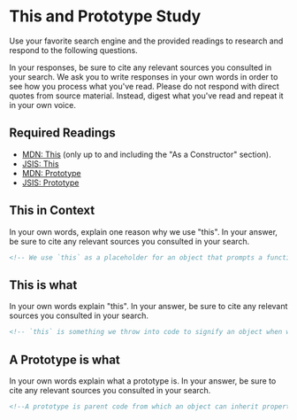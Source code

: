 # This and Prototype Study

Use your favorite search engine and the provided readings to research and
respond to the following questions.

In your responses, be sure to cite any relevant sources you consulted in your
search. We ask you to write responses in your own words in order to see how you
process what you've read. Please do not respond with direct quotes from source
material. Instead, digest what you've read and repeat it in your own voice.

## Required Readings

-   [MDN: This](https://developer.mozilla.org/en-US/docs/Web/JavaScript/Reference/Operators/this)
(only up to and including the "As a Constructor" section).
-   [JSIS: This](http://javascriptissexy.com/understand-javascripts-this-with-clarity-and-master-it/)
-   [MDN: Prototype](https://developer.mozilla.org/en-US/docs/Learn/JavaScript/Objects/Object_prototypes)
-   [JSIS: Prototype](http://javascriptissexy.com/javascript-prototype-in-plain-detailed-language/)

## This in Context

In your own words, explain one reason why we use "this". In your answer, be
sure to cite any relevant sources you consulted in your search.

```md
<!-- We use `this` as a placeholder for an object that prompts a function to help clarify which object we want based on contextual evidence. ["JSIS: This" helped me understand a little better.]-->
```

## This is what

In your own words explain "this".  In your answer, be
sure to cite any relevant sources you consulted in your search.

```md
<!-- `this` is something we throw into code to signify an object when we want to avoid repetition, redundancy, or confusion. The object may or may not be global, and when `this` is either outside a function or holds no relevance in a function, its object defaults to global, e.g. the window of a web browser. That said, if we have context of a function then `this` becomes bound to an object that makes the function happen. If the context changes, then `this` becomes reassigned accordingly. ['JSIS: This' and 'MDN: This']-->
```

## A Prototype is what

In your own words explain what a prototype is.  In your answer, be
sure to cite any relevant sources you consulted in your search.

```md
<!--A prototype is parent code from which an object can inherit properties and methods... objects with prototypes can have the same properties as the prototypes without needing to copy the code from the parent... saves time and lines thanks to a chain/family of code [JSIS: Prototype]-->
```
